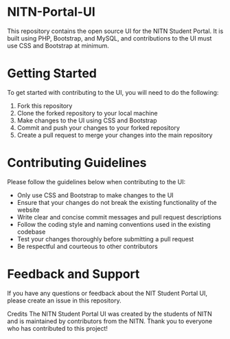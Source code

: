 # NITN-Portal-UI

This repository contains the open source UI for the NITN Student Portal. 
It is built using PHP, Bootstrap, and MySQL, and contributions to the UI must use CSS and Bootstrap at minimum.

# Getting Started
To get started with contributing to the UI, you will need to do the following:

 1. Fork this repository
 2. Clone the forked repository to your local machine
 3. Make changes to the UI using CSS and Bootstrap
 4. Commit and push your changes to your forked repository
 5. Create a pull request to merge your changes into the main repository

# Contributing Guidelines
Please follow the guidelines below when contributing to the UI:

* Only use CSS and Bootstrap to make changes to the UI
* Ensure that your changes do not break the existing functionality of the website
* Write clear and concise commit messages and pull request descriptions
* Follow the coding style and naming conventions used in the existing codebase
* Test your changes thoroughly before submitting a pull request
* Be respectful and courteous to other contributors

# Feedback and Support
If you have any questions or feedback about the NIT Student Portal UI, please create an issue in this repository.

Credits
The NITN Student Portal UI was created by the students of NITN and is maintained by contributors from the NITN. Thank you to everyone who has contributed to this project!
